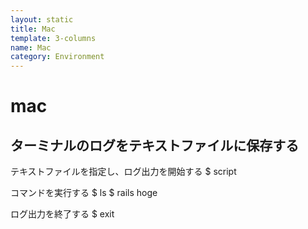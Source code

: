 ```yaml
---
layout: static
title: Mac
template: 3-columns
name: Mac
category: Environment
---
```


# mac

## ターミナルのログをテキストファイルに保存する

テキストファイルを指定し、ログ出力を開始する
$ script <filename>

コマンドを実行する
$ ls
$ rails hoge

ログ出力を終了する
$ exit

